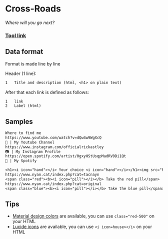 # Cross-Roads
*Where will you go next?*

### [Tool link](https://clement-gouin.github.io/cross-roads/)

## Data format

Format is made line by line

Header (1 line):
```txt
1   Title and description (html, <h1> on plain text)
```

After that each link is defined as follows:
```txt
1   link
2   Label (html)
```

## Samples

```txt
Where to find me
https://www.youtube.com/watch?v=dQw4w9WgXcQ
🎥 | My Youtube Channel
https://www.instagram.com/officialrickastley
📷 | My Instagram Profile
https://open.spotify.com/artist/0gxyHStUsqpMadRV0Di1Qt
🎵 | My Spotify
```

```txt
<h1><i icon="hand"></i> Your choice <i icon="hand"></i></h1><img src="https://external-preview.redd.it/C84ufieQl-aIoR4PrmEGpAEoT81zMhTr7UqG6_66XVM.jpg?auto=webp&s=652ab6f0854cc2e7375fe34c9944a650a46b08a4" />
https://www.nyan.cat/index.php?cat=tacnayn
<span class="red"><b><i icon="pill"></i></b> Take the red pill</span>
https://www.nyan.cat/index.php?cat=original
<span class="blue"><b><i icon="pill"></i></b> Take the blue pill</span>
```

## Tips

* [Material design colors](https://materialui.co/colors/) are available, you can use `class="red-500"` on your HTML
* [Lucide icons](https://lucide.dev/icons) are available, you can use `<i icon=house></i>` on your HTML